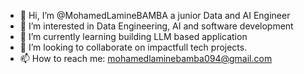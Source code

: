- 👋 Hi, I’m @MohamedLamineBAMBA a junior Data and AI Engineer
- 👀 I’m interested in Data Engineering, AI and software development
- 🌱 I’m currently learning building LLM based application
- 💞️ I’m looking to collaborate on impactfull tech projects.
- 📫 How to reach me:  mohamedlaminebamba094@gmail.com
<!---
- 😄 Pronouns: ...
- ⚡ Fun fact: ...
--->
<!---
MohamedLamineBAMBA/MohamedLamineBAMBA is a ✨ special ✨ repository because its `README.md` (this file) appears on your GitHub profile.
You can click the Preview link to take a look at your changes.
--->
